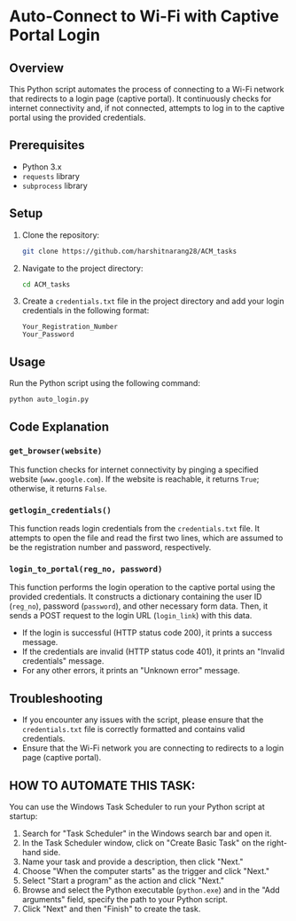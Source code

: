 # Auto-Connect to Wi-Fi with Captive Portal Login

## Overview

This Python script automates the process of connecting to a Wi-Fi network that redirects to a login page (captive portal). It continuously checks for internet connectivity and, if not connected, attempts to log in to the captive portal using the provided credentials.

## Prerequisites

- Python 3.x
- `requests` library
- `subprocess` library

## Setup

1. Clone the repository:

    ```bash
    git clone https://github.com/harshitnarang28/ACM_tasks
    ```

2. Navigate to the project directory:

    ```bash
    cd ACM_tasks
    ```

3. Create a `credentials.txt` file in the project directory and add your login credentials in the following format:

    ```
    Your_Registration_Number
    Your_Password
    ```

## Usage

Run the Python script using the following command:

```bash
python auto_login.py

```

## Code Explanation

### `get_browser(website)`

This function checks for internet connectivity by pinging a specified website (`www.google.com`). If the website is reachable, it returns `True`; otherwise, it returns `False`.

### `getlogin_credentials()`

This function reads login credentials from the `credentials.txt` file. It attempts to open the file and read the first two lines, which are assumed to be the registration number and password, respectively.

### `login_to_portal(reg_no, password)`

This function performs the login operation to the captive portal using the provided credentials. It constructs a dictionary containing the user ID (`reg_no`), password (`password`), and other necessary form data. Then, it sends a POST request to the login URL (`login_link`) with this data.

- If the login is successful (HTTP status code 200), it prints a success message.
- If the credentials are invalid (HTTP status code 401), it prints an "Invalid credentials" message.
- For any other errors, it prints an "Unknown error" message.

## Troubleshooting

- If you encounter any issues with the script, please ensure that the `credentials.txt` file is correctly formatted and contains valid credentials.
- Ensure that the Wi-Fi network you are connecting to redirects to a login page (captive portal).

## HOW TO AUTOMATE THIS TASK:

You can use the Windows Task Scheduler to run your Python script at startup:

1. Search for "Task Scheduler" in the Windows search bar and open it.
2. In the Task Scheduler window, click on "Create Basic Task" on the right-hand side.
3. Name your task and provide a description, then click "Next."
4. Choose "When the computer starts" as the trigger and click "Next."
5. Select "Start a program" as the action and click "Next."
6. Browse and select the Python executable (`python.exe`) and in the "Add arguments" field, specify the path to your Python script.
7. Click "Next" and then "Finish" to create the task.
